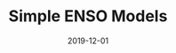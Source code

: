 ---
title: "Simple ENSO Models"
date: 2019-12-01
publishDate: 2019-09-18T01:50:18.496584Z
authors: ["Fei-Fei Jin", "Han-Ching Chen", "Sen Zhao", "Michiya Hayashi", "Christina Karamperidou", "Malte F. Stuecker", "Ruihuang Xie"]
publication_types: ["6"]
abstract: ""
featured: false
publication: "*AGU Monograph Series: ENSO in a Changing Climate*. eds: A. Santoso, W. Cai, and M. J. McPhaden"
tags: ["ENSO"]
---